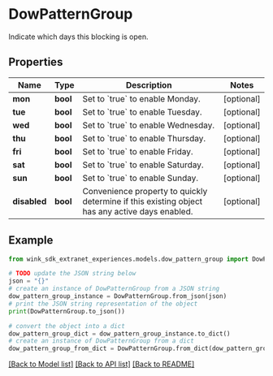 # DowPatternGroup

Indicate which days this blocking is open.

## Properties

Name | Type | Description | Notes
------------ | ------------- | ------------- | -------------
**mon** | **bool** | Set to &#x60;true&#x60; to enable Monday. | [optional] 
**tue** | **bool** | Set to &#x60;true&#x60; to enable Tuesday. | [optional] 
**wed** | **bool** | Set to &#x60;true&#x60; to enable Wednesday. | [optional] 
**thu** | **bool** | Set to &#x60;true&#x60; to enable Thursday. | [optional] 
**fri** | **bool** | Set to &#x60;true&#x60; to enable Friday. | [optional] 
**sat** | **bool** | Set to &#x60;true&#x60; to enable Saturday. | [optional] 
**sun** | **bool** | Set to &#x60;true&#x60; to enable Sunday. | [optional] 
**disabled** | **bool** | Convenience property to quickly determine if this existing object has any active days enabled. | [optional] 

## Example

```python
from wink_sdk_extranet_experiences.models.dow_pattern_group import DowPatternGroup

# TODO update the JSON string below
json = "{}"
# create an instance of DowPatternGroup from a JSON string
dow_pattern_group_instance = DowPatternGroup.from_json(json)
# print the JSON string representation of the object
print(DowPatternGroup.to_json())

# convert the object into a dict
dow_pattern_group_dict = dow_pattern_group_instance.to_dict()
# create an instance of DowPatternGroup from a dict
dow_pattern_group_from_dict = DowPatternGroup.from_dict(dow_pattern_group_dict)
```
[[Back to Model list]](../README.md#documentation-for-models) [[Back to API list]](../README.md#documentation-for-api-endpoints) [[Back to README]](../README.md)


